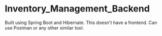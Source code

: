 # Inventory_Management_Backend

Built using Spring Boot and Hibernate. This doesn't have a frontend. Can use Postman or any other similar tool.
